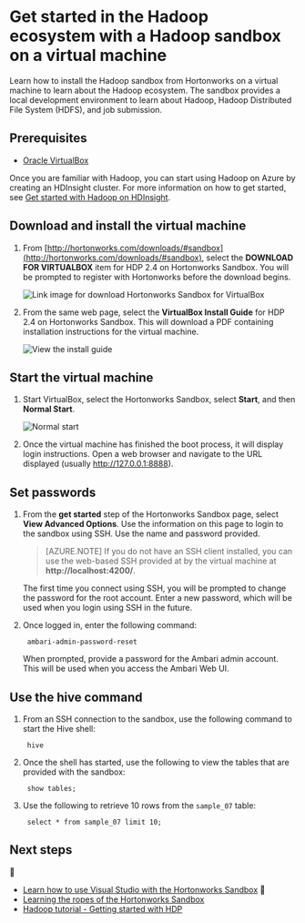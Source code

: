 <properties
	pageTitle="Use a Hadoop sandbox to learn about Hadoop | Azure"
	description="To start learning about using the Hadoop ecosystem, you can set up a Hadoop sandbox from Hortonworks on an Azure virtual machine. "
	keywords="hadoop emulator,hadoop sandbox"
	editor="cgronlun"
	manager="jhubbard"
	services="hdinsight"
	authors="nitinme"
	documentationCenter=""
	tags="azure-portal"/>

<tags
	ms.service="hdinsight"
	ms.workload="big-data"
	ms.tgt_pltfrm="na"
	ms.devlang="na"
	ms.topic="article"
	ms.date="08/24/2016"
	wacn.date=""
	ms.author="nitinme"/>

# Get started in the Hadoop ecosystem with a Hadoop sandbox on a virtual machine

Learn how to install the Hadoop sandbox from Hortonworks on a virtual machine to learn about the Hadoop ecosystem. The sandbox provides a local development environment to learn about Hadoop, Hadoop Distributed File System (HDFS), and job submission.

## Prerequisites

* [Oracle VirtualBox](https://www.virtualbox.org/)

Once you are familiar with Hadoop, you can start using Hadoop on Azure by creating an HDInsight cluster. For more information on how to get started, see [Get started with Hadoop on HDInsight](/documentation/articles/hdinsight-hadoop-tutorial-get-started-windows-v1/).

## Download and install the virtual machine

1. From [http://hortonworks.com/downloads/#sandbox](http://hortonworks.com/downloads/#sandbox), select the __DOWNLOAD FOR VIRTUALBOX__ item for HDP 2.4 on Hortonworks Sandbox. You will be prompted to register with Hortonworks before the download begins.

    ![Link image for download Hortonworks Sandbox for VirtualBox](./media/hdinsight-hadoop-emulator-get-started/download-sandbox.png)

2. From the same web page, select the __VirtualBox Install Guide__ for HDP 2.4 on Hortonworks Sandbox. This will download a PDF containing installation instructions for the virtual machine.

    ![View the install guide](./media/hdinsight-hadoop-emulator-get-started/view-install-guide.png)

## Start the virtual machine

1. Start VirtualBox, select the Hortonworks Sandbox, select __Start__, and then __Normal Start__.

    ![Normal start](./media/hdinsight-hadoop-emulator-get-started/normal-start.png)

2. Once the virtual machine has finished the boot process, it will display login instructions. Open a web browser and navigate to the URL displayed (usually http://127.0.0.1:8888).

## Set passwords

1. From the __get started__ step of the Hortonworks Sandbox page, select __View Advanced Options__. Use the information on this page to login to the sandbox using SSH. Use the name and password provided.

    > [AZURE.NOTE] If you do not have an SSH client installed, you can use the web-based SSH provided at by the virtual machine at __http://localhost:4200/__.

    The first time you connect using SSH, you will be prompted to change the password for the root account. Enter a new password, which will be used when you login using SSH in the future.

2. Once logged in, enter the following command:

        ambari-admin-password-reset
    
    When prompted, provide a password for the Ambari admin account. This will be used when you access the Ambari Web UI.

## Use the hive command

1. From an SSH connection to the sandbox, use the following command to start the Hive shell:

        hive

2. Once the shell has started, use the following to view the tables that are provided with the sandbox:

        show tables;

3. Use the following to retrieve 10 rows from the `sample_07` table:

        select * from sample_07 limit 10;

## Next steps


* [Learn how to use Visual Studio with the Hortonworks Sandbox](/documentation/articles/hdinsight-hadoop-emulator-visual-studio/)

* [Learning the ropes of the Hortonworks Sandbox](http://hortonworks.com/hadoop-tutorial/learning-the-ropes-of-the-hortonworks-sandbox/)
* [Hadoop tutorial - Getting started with HDP](http://hortonworks.com/hadoop-tutorial/hello-world-an-introduction-to-hadoop-hcatalog-hive-and-pig/)